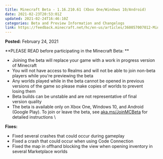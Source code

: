 ```yaml
---
title: Minecraft Beta - 1.16.210.61 (Xbox One/Windows 10/Android)
date: 2021-02-23T20:53:01Z
updated: 2021-02-24T16:46:10Z
categories: Beta and Preview Information and Changelogs
link: https://feedback.minecraft.net/hc/en-us/articles/360057007012-Minecraft-Beta-1-16-210-61-Xbox-One-Windows-10-Android-
---
```


**Posted:** February 24, 2021

**PLEASE READ before participating in the Minecraft Beta: **

-   Joining the beta will replace your game with a work in progress version of Minecraft 
-   You will not have access to Realms and will not be able to join non-beta players while you\'re previewing the beta
-   Any worlds played while in the beta cannot be opened in previous versions of the game so please make copies of worlds to prevent losing them 
-   Beta builds can be unstable and are not representative of final version quality 
-   The beta is available only on Xbox One, Windows 10, and Android (Google Play). To join or leave the beta, see [aka.ms/JoinMCBeta](https://aka.ms/JoinMCBeta) for detailed instructions \

**Fixes:** 

-   Fixed several crashes that could occur during gameplay
-   Fixed a crash that could occur when using Code Connection
-   Fixed the map in offhand blocking the view when opening inventory in several Marketplace worlds
